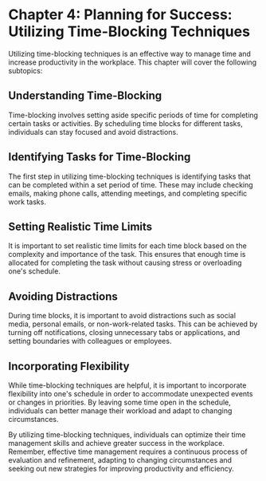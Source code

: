 Chapter 4: Planning for Success: Utilizing Time-Blocking Techniques
===================================================================

Utilizing time-blocking techniques is an effective way to manage time and increase productivity in the workplace. This chapter will cover the following subtopics:

Understanding Time-Blocking
---------------------------

Time-blocking involves setting aside specific periods of time for completing certain tasks or activities. By scheduling time blocks for different tasks, individuals can stay focused and avoid distractions.

Identifying Tasks for Time-Blocking
-----------------------------------

The first step in utilizing time-blocking techniques is identifying tasks that can be completed within a set period of time. These may include checking emails, making phone calls, attending meetings, and completing specific work tasks.

Setting Realistic Time Limits
-----------------------------

It is important to set realistic time limits for each time block based on the complexity and importance of the task. This ensures that enough time is allocated for completing the task without causing stress or overloading one's schedule.

Avoiding Distractions
---------------------

During time blocks, it is important to avoid distractions such as social media, personal emails, or non-work-related tasks. This can be achieved by turning off notifications, closing unnecessary tabs or applications, and setting boundaries with colleagues or employees.

Incorporating Flexibility
-------------------------

While time-blocking techniques are helpful, it is important to incorporate flexibility into one's schedule in order to accommodate unexpected events or changes in priorities. By leaving some time open in the schedule, individuals can better manage their workload and adapt to changing circumstances.

By utilizing time-blocking techniques, individuals can optimize their time management skills and achieve greater success in the workplace. Remember, effective time management requires a continuous process of evaluation and refinement, adapting to changing circumstances and seeking out new strategies for improving productivity and efficiency.
